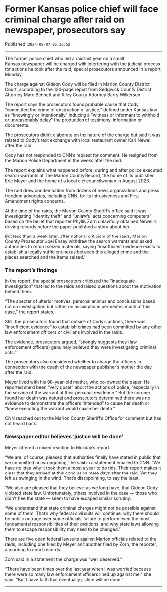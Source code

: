 # Former Kansas police chief will face criminal charge after raid on newspaper, prosecutors say

Published :`2024-08-07 05:36:52`

---

The former police chief who led a raid last year on a small Kansas newspaper will be charged with interfering with the judicial process for actions he took after the raid, special prosecutors announced in a report Monday.

The charge against Gideon Cody will be filed in Marion County District Court, according to the 124-page report from Sedgwick County District Attorney Marc Bennett and Riley County Attorney Barry Wilkerson.

The report says the prosecutors found probable cause that Cody “committed the crime of obstruction of justice,” defined under Kansas law as “knowingly or intentionally” inducing a “witness or informant to withhold or unreasonably delay” the production of testimony, information or documents.

The prosecutors didn’t elaborate on the nature of the charge but said it was related to Cody’s text exchange with local restaurant owner Kari Newell after the raid.

Cody has not responded to CNN’s request for comment. He resigned from the Marion Police Department in the weeks after the raid.

The report explains what happened before, during and after police executed search warrants at The Marion County Record, the home of its publisher Eric Meyer and the home of a local city councilwoman in August 2023.

The raid drew condemnation from dozens of news organizations and press freedom advocates, including CNN, for its intrusiveness and First Amendment rights concerns.

At the time of the raids, the Marion County Sheriff’s office said it was investigating “identity theft” and “unlawful acts concerning computers” based on the belief that reporter Phyllis Zorn unlawfully obtained Newell’s driving records before the paper published a story about her.

But less than a week later, after national criticism of the raids, Marion County Prosecutor Joel Ensey withdrew the search warrants and asked authorities to return seized materials, saying “insufficient evidence exists to establish a legally sufficient nexus between this alleged crime and the places searched and the items seized.”

### The report’s findings

In the report, the special prosecutors criticized the “inadequate investigation” that led to the raids and raised questions about the motivation behind them.

“The specter of ulterior motives, personal animus and conclusions based not on investigation but rather on assumptions permeates much of this case,” the report states.

Still, the prosecutors found that outside of Cody’s actions, there was “insufficient evidence” to establish crimes had been committed by any other law enforcement officers or civilians involved in the raids.

The evidence, prosecutors argued, “strongly suggests they (law enforcement officers) genuinely believed they were investigating criminal acts.”

The prosecutors also considered whether to charge the officers in connection with the death of the newspaper publisher’s mother the day after the raid.

Meyer lived with his 98-year-old mother, who co-owned the paper. He reported she’d been “very upset” about the actions of police, “especially in the service of the warrant at their personal residence.” But the coroner found her death was natural and prosecutors determined there was no evidence to demonstrate the officers “intended” to cause her death or “knew executing the warrant would cause her death.”

CNN reached out to the Marion County Sheriff’s Office for comment but has not heard back.

### Newspaper editor believes ‘justice will be done’

Meyer offered a mixed reaction to Monday’s report.

“We are, of course, pleased that authorities finally have stated in public that we committed no wrongdoing,” he said in a statement emailed to CNN. “We have no idea why it took them almost a year to do this. Their report makes it clear that they arrived at this conclusion mere days after the raid. Yet they left us swinging in the wind. That’s disappointing, to say the least.

“We also are pleased that they believe, as we long have, that Gideon Cody violated state law. Unfortunately, others involved in the case — those who didn’t flee the state — seem to have escaped similar scrutiny.

“We understand that state criminal charges might not be possible against some of them. That’s why federal civil suits will continue, why there should be public outrage over some officials’ failure to perform even the most fundamental responsibilities of their positions, and why state laws allowing them to escape responsibility may need to be changed.”

There are five open federal lawsuits against Marion officials related to the raids, including one filed by Meyer and another filed by Zorn, the reporter, according to court records.

Zorn said in a statement the charge was “well deserved.”

“There have been times over the last year when I was worried because there were so many law enforcement officers lined up against me,” she said. “But I have faith that eventually justice will be done.”

---

